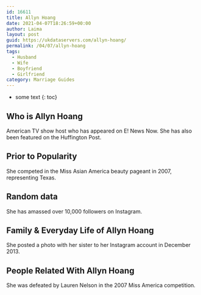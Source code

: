 ```yaml
---
id: 16611
title: Allyn Hoang
date: 2021-04-07T18:26:59+00:00
author: Laima
layout: post
guid: https://ukdataservers.com/allyn-hoang/
permalink: /04/07/allyn-hoang
tags:
  - Husband
  - Wife
  - Boyfriend
  - Girlfriend
category: Marriage Guides
---
```


* some text
{: toc}


## Who is Allyn Hoang
                  
                  
                  
American TV show host who has appeared on E! News Now. She has also been featured on the Huffington Post.
                  
              
            
              
            
                
                
                
## Prior to Popularity
                  
                  
                  
She competed in the Miss Asian America beauty pageant in 2007, representing Texas.
                  
              
            
              
            
                
                
                
## Random data
                  
                  
                  
She has amassed over 10,000 followers on Instagram.
                  
              
            
              
            
                
                
                
## Family & Everyday Life of Allyn Hoang
                  
                  
                  
She posted a photo with her sister to her Instagram account in December 2013.
                  
              
            
              
            
                
                
                
## People Related With Allyn Hoang
                  
                  
                  
She was defeated by Lauren Nelson in the 2007 Miss America competition.
                  
              
            
              
            
                
              
            
              
              
            
            
              
            
          
          
          